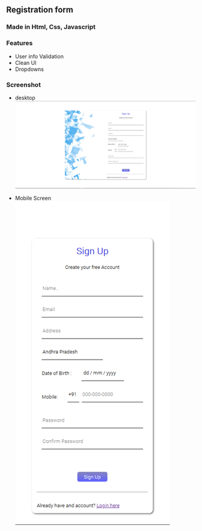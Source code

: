 ## Registration form 
### Made in Html, Css, Javascript

### Features
- User info Validation 
- Clean UI 
- Dropdowns

### Screenshot
- desktop
 ![alt text](Images/Desktop.png)

- Mobile Screen
 ![alt text](Images/Mobile.png)